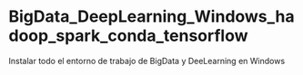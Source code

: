 # BigData_DeepLearning_Windows_hadoop_spark_conda_tensorflow
Instalar todo el entorno de trabajo de BigData y DeeLearning en Windows
